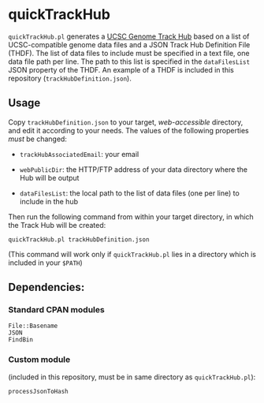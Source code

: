 # quickTrackHub
`quickTrackHub.pl` generates a [UCSC Genome Track Hub](http://genome.cse.ucsc.edu/goldenPath/help/hgTrackHubHelp.html) based on a list of UCSC-compatible genome data files and a JSON Track Hub Definition File (THDF). The list of data files to include must be specified in a text file, one data file path per line. The path to this list is specified in the `dataFilesList` JSON property of the THDF.
An example of a THDF is included in this repository (`trackHubDefinition.json`).

## Usage
Copy `trackHubDefinition.json` to your target, *web-accessible* directory, and edit it according to your needs. 
The values of the following properties *must* be changed:
  
  - `trackHubAssociatedEmail`: your email
  
  - `webPublicDir`: the HTTP/FTP address of your data directory where the Hub will be output
  
  - `dataFilesList`: the local path to the list of data files (one per line) to include in the hub
  
Then run the following command from within your target directory, in which the Track Hub will be created:

```
quickTrackHub.pl trackHubDefinition.json
```
(This command will work only if `quickTrackHub.pl` lies in a directory which is included in your `$PATH`)

## Dependencies:

### Standard CPAN modules
  
    File::Basename
    JSON
    FindBin
    
### Custom module 
(included in this repository, must be in same directory as `quickTrackHub.pl`):
  
    processJsonToHash
    
